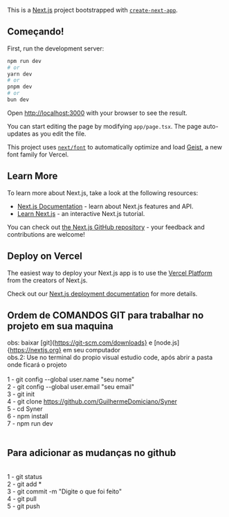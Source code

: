 This is a [Next.js](https://nextjs.org) project bootstrapped with [`create-next-app`](https://nextjs.org/docs/app/api-reference/cli/create-next-app).

## Começando!

First, run the development server:

```bash
npm run dev
# or
yarn dev
# or
pnpm dev
# or
bun dev
```

Open [http://localhost:3000](http://localhost:3000) with your browser to see the result.

You can start editing the page by modifying `app/page.tsx`. The page auto-updates as you edit the file.

This project uses [`next/font`](https://nextjs.org/docs/app/building-your-application/optimizing/fonts) to automatically optimize and load [Geist](https://vercel.com/font), a new font family for Vercel.

## Learn More

To learn more about Next.js, take a look at the following resources:

- [Next.js Documentation](https://nextjs.org/docs) - learn about Next.js features and API.
- [Learn Next.js](https://nextjs.org/learn) - an interactive Next.js tutorial.

You can check out [the Next.js GitHub repository](https://github.com/vercel/next.js) - your feedback and contributions are welcome!

## Deploy on Vercel

The easiest way to deploy your Next.js app is to use the [Vercel Platform](https://vercel.com/new?utm_medium=default-template&filter=next.js&utm_source=create-next-app&utm_campaign=create-next-app-readme) from the creators of Next.js.

Check out our [Next.js deployment documentation](https://nextjs.org/docs/app/building-your-application/deploying) for more details.

## Ordem de COMANDOS GIT para trabalhar no projeto em sua maquina

obs: baixar [git]{https://git-scm.com/downloads} e [node.js]{https://nextjs.org} em seu computador<br>
obs.2: Use no terminal do propio visual estudio code, após abrir a pasta onde ficará o projeto<br> 
<br>
1 - git config --global user.name "seu nome"<br>
2 - git config --global user.email "seu email"<br>
3 - git init<br>
4 - git clone https://github.com/GuilhermeDomiciano/Syner<br>
5 - cd Syner<br>
6 - npm install <br>
7 - npm run dev <br>
<br>
## Para adicionar as mudanças no github<br>
<br>
1 - git status<br>
2 - git add *<br>
3 - git commit -m "Digite o que foi feito"<br>
4 - git pull<br>
5 - git push<br>

